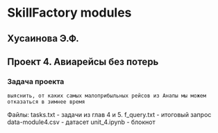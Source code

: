 # SkillFactory modules
## Хусаинова Э.Ф.
## Проект 4. Авиарейсы без потерь
### Задача проекта
	выяснить, от каких самых малоприбыльных рейсов из Анапы мы можем отказаться в зимнее время

Файлы:
tasks.txt - задачи из глав 4 и 5.
f_query.txt - итоговый запрос
data-module4.csv - датасет
unit_4.ipynb - блокнот
	

